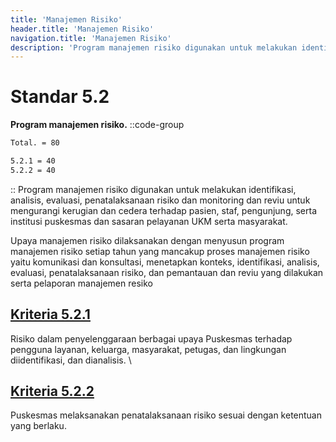 ```yaml
---
title: 'Manajemen Risiko'
header.title: 'Manajemen Risiko'
navigation.title: 'Manajemen Risiko'
description: 'Program manajemen risiko digunakan untuk melakukan identifikasi, analisis, evaluasi, penatalaksanaan risiko dan monitoring dan reviu untuk mengurangi kerugian dan cedera terhadap pasien, staf, pengunjung, serta institusi puskesmas dan sasaran pelayanan UKM serta masyarakat. Upaya manajemen risiko dilaksanakan dengan menyusun program manajemen risiko setiap tahun yang mancakup proses manajemen risiko yaitu komunikasi dan konsultasi, menetapkan konteks, identifikasi, analisis, evaluasi, penatalaksanaan risiko, dan pemantauan dan reviu yang dilakukan serta pelaporan manajemen resiko '
---
```


# Standar 5.2
**Program manajemen risiko.** 
::code-group
```bash [Nilai]
Total. = 80
```
```bash [Kriteria]
5.2.1 = 40
5.2.2 = 40
```
::
Program manajemen risiko digunakan untuk melakukan identifikasi, analisis, evaluasi, penatalaksanaan risiko dan monitoring dan reviu untuk mengurangi kerugian dan cedera terhadap pasien, staf, pengunjung, serta institusi puskesmas dan sasaran pelayanan UKM serta masyarakat. 

Upaya manajemen risiko dilaksanakan dengan menyusun program manajemen risiko setiap tahun yang mancakup proses manajemen risiko yaitu komunikasi dan konsultasi, menetapkan konteks, identifikasi, analisis, evaluasi, penatalaksanaan risiko, dan pemantauan dan reviu yang dilakukan serta pelaporan manajemen resiko 
	
## [Kriteria 5.2.1](/5/2/1) 
Risiko dalam penyelenggaraan berbagai upaya Puskesmas terhadap pengguna layanan, keluarga, masyarakat, petugas, dan lingkungan diidentifikasi, dan dianalisis.  \

## [Kriteria 5.2.2](/5/2/2) 
Puskesmas melaksanakan penatalaksanaan risiko sesuai dengan ketentuan yang berlaku. 



